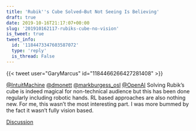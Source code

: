 ```yaml
---
title: 'Rubik''s Cube Solved—But Not Seeing Is Believing'
draft: true
date: 2019-10-16T21:17:07+00:00
slug: '201910162117-rubiks-cube-no-vision'
is_tweet: true
tweet_info:
  id: '1184473347603587072'
  type: 'reply'
  is_thread: False
---
```




{{< tweet user="GaryMarcus" id="1184466266427281408" >}}

[@IntuitMachine](https://x.com/IntuitMachine) [@dmonett](https://x.com/dmonett) [@markburgess_osl](https://x.com/markburgess_osl) [@OpenAI](https://x.com/OpenAI) Solving Rubik’s cube is indeed magical for non-technical audience but this has been done regularly including robotic hands. RL based approaches are also nothing new. For me, this wasn’t the most interesting part. I was more bummed by the fact it wasn’t fully vision based.

[Discussion](https://x.com/sytelus/status/1184473347603587072)
